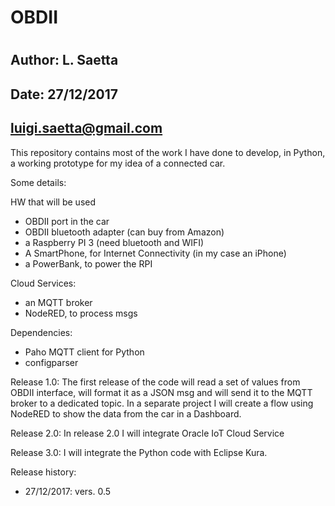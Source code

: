 # OBDII
#
## Author: L. Saetta

## Date:   27/12/2017
##         luigi.saetta@gmail.com

This repository contains most of the work I have done to develop, in Python,
a working prototype for my idea of a connected car.

Some details:

HW that will be used

- OBDII port in the car
- OBDII bluetooth adapter (can buy from Amazon)
- a Raspberry PI 3 (need bluetooth and WIFI)
- A SmartPhone, for Internet Connectivity (in my case an iPhone)
- a PowerBank, to power the RPI

Cloud Services:

- an MQTT broker
- NodeRED, to process msgs

Dependencies:
- Paho MQTT client for Python
- configparser

Release 1.0:
The first release of the code will read a set of values from OBDII interface, will format it as a JSON msg
and will send it to the MQTT broker to a dedicated topic.
In a separate project I will create a flow using NodeRED to show the data from the car in a Dashboard.

Release 2.0:
In release 2.0 I will integrate Oracle IoT Cloud Service

Release 3.0:
I will integrate the Python code with Eclipse Kura.

Release history:
- 27/12/2017: vers. 0.5

